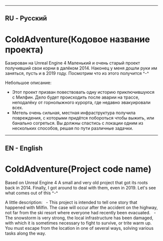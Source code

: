 --------------------------------------------------------------------------------------------------------------------------------------
RU - Русский
--------------------------------------------------------------------------------------------------------------------------------------
# ColdAdventure(Кодовое название проекта)
Базирован на Unreal Engine 4
  Маленький и очень старый проект получивший свои корни в далёком 2014.
Наконец у меня дошли руки им заняться, пусть и в 2019 году. Посмотрим что из этого получится ^-^

Небольшое описание:
  - Этот проект призван повествовать одну историю приключившуюся с Милфин. Дело будет происходить после аварии на трассе,
неподалёку от горнолыжного курорта, где недавно эвакуировали всех. 
  - Метель очень сильная, местная инфраструктура получила повреждения, с которыми придётся побороться чтобы выжить, 
или банально согреться. Вы должны спастись с локации одним из нескольких способов, решая по пути различные задачки. 
--------------------------------------------------------------------------------------------------------------------------------------
EN - English
--------------------------------------------------------------------------------------------------------------------------------------
# ColdAdventure(Project code name)
Based on Unreal Engine 4
  A small and very old project that got its roots back in 2014.
Finally, I got around to deal with them, even in 2019. Let's see what comes out of this ^-^

A little description:
  - This project is intended to tell one story that happened with Milfin. The case will occur after the accident on the highway,
not far from the ski resort where everyone had recently been evacuated.
  - The snowstorm is very strong, the local infrastructure has been damaged, with which it is sometimes necessary to fight to survive,
or trite warm up. You must escape from the location in one of several ways, solving various tasks along the way.
